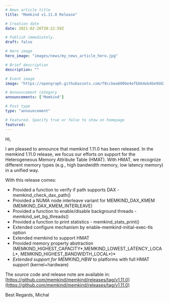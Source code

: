```yaml
---
# News article title
title: "Memkind v1.11.0 Release"

# Creation date
date: 2021-02-26T20:22:59Z

# Publish immediately. 
draft: false

# Hero image
hero_image: "images/news/my_news_article_hero.jpg"

# Brief description
description: ""

# Event image
image: "https://opengraph.githubassets.com/f8ccbea600be4efbbb4eb4be9dd21a316c1237aede16f1efd7558874b67eb1bc/memkind/memkind"

# Announcement category
announcements: ['Memkind']

# Post type
type: "announcement"

# Featured. Specify true or false to show on homepage
featured: 
---
```


Hi,

I am pleased to announce that memkind 1.11.0 has been released.
In the memkind 1.11.0 release, we focus our efforts on support for the Heterogeneous Memory Attribute Table (HMAT).
With HMAT, we recognize different memory types (e.g., high bandwidth memory, low latency memory) in a unified way.

With this release comes:

- Provided a function to verify if path supports DAX - memkind_check_dax_path()
- Provided a NUMA node interleave variant for MEMKIND_DAX_KMEM (MEMKIND_DAX_KMEM_INTERLEAVE)
- Provided a function to enable/disable background threads - memkind_set_bg_threads()
- Provided a function to print statistics - memkind_stats_print()
- Extended configure mechanism by enable-memkind-initial-exec-tls option
- Extended memkind to support HMAT
- Provided memory property abstraction (MEMKIND_HIGHEST_CAPACITY*,MEMKIND_LOWEST_LATENCY_LOCAL*, MEMKIND_HIGHEST_BANDWIDTH_LOCAL*)*
- *Extended support for MEMKIND_HBW* to platforms with full HMAT support (kernel+hardware)

The source code and release note are available in:
[https://github.com/memkind/memkind/releases/tag/v1.11.0](https://github.com/memkind/memkind/releases/tag/v1.11.0)

Best Regards, 
Michal
